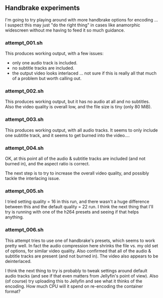 ## Handbrake experiments

I'm going to try playing around with more handbrake options for encoding ... I suspect this may just "do the right thing" in cases like anamorphic widescreen without me having to feed it so much guidance.

### attempt_001.sh

This produces working output, with a few issues:

- only one audio track is included.
- no subtitle tracks are included.
- the output video looks interlaced ... not sure if this is really all that much of a problem but worth calling out.

### attempt_002.sh

This produces working output, but it has no audio at all and no subtitles.  Also the video quality is overall low, and the file size is tiny (only 80 MiB).

### attempt_003.sh

This produces working output, with all audio tracks.  It seems to only include one subtitle track, and it seems to get burned into the video....

### attempt_004.sh

OK, at this point all of the audio & subtitle tracks are included (and not burned in), and the aspect ratio is correct.

The next step is to try to increase the overall video quality, and possibly tackle the interlacing issue.

### attempt_005.sh

I tried setting quality = 16 in this run, and there wasn't a huge difference between this and the default quality = 22 run.  I think the next thing that I'll try is running with one of the h264 presets and seeing if that helps anything.

### attempt_006.sh

This attempt tries to use one of handbrake's presets, which seems to work pretty well.  In fact the audio compression here shrinks the file vs. my old set of options, for similar video quality.  Also confirmed that all of the audio & subtitle tracks are present (and not burned in).  The video also appears to be deinterlaced.

I think the next thing to try is probably to tweak settings around default audio tracks (and see if that even matters from Jellyfin's point of view).  Also (of course) try uploading this to Jellyfin and see what it thinks of the encoding.  How much CPU will it spend on re-encoding the container format?
